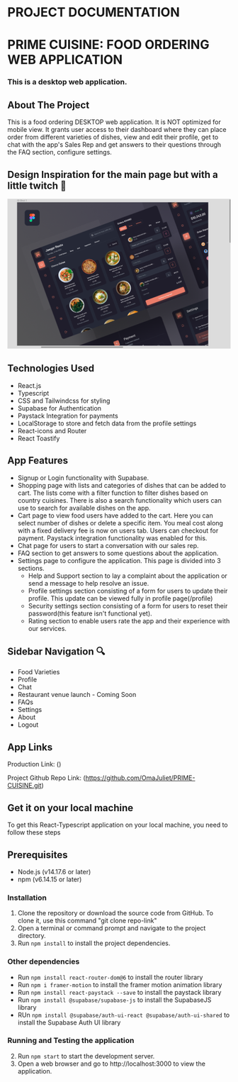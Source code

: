 # PROJECT DOCUMENTATION

# PRIME CUISINE: FOOD ORDERING WEB APPLICATION
### This is a desktop web application.


## About The Project 

This is a food ordering DESKTOP web application. It is NOT optimized for mobile view. It grants user access to their dashboard where they can place order from different varieties of dishes, view and edit their profile, get to chat with the app's Sales Rep and get answers to their questions through the FAQ section, configure settings.


## Design Inspiration for the main page but with a little twitch 🤭
![Prime Cuisine: food ordering app design](design.png) 


## Technologies Used

- React.js
- Typescript
- CSS and Tailwindcss for styling
- Supabase for Authentication
- Paystack Integration for payments
- LocalStorage to store and fetch data from the profile settings
- React-icons and Router
- React Toastify 


## App Features

- Signup or Login functionality with Supabase.
- Shopping page with lists and categories of dishes that can be added to cart. The lists come with a filter function to filter dishes based on country cuisines. There is also a search functionality which users can use to search for available dishes on the app.
- Cart page to view food users have added to the cart. Here you can select number of dishes or delete a specific item. You meal cost along with a fixed delivery fee is now on users tab. Users can checkout for payment. Paystack integration functionality was enabled for this.
- Chat page for users to start a conversation with our sales rep.
- FAQ section to get answers to some questions about the application.
- Settings page to configure the application. This page is divided into 3 sections. 
   - Help and Support section to lay a complaint about the application or send a message to help resolve an issue.
   - Profile settings section consisting of a form for users to update their profile. This update can be viewed fully in profile page(/profile)
   - Security settings section consisting of a form for users to reset their password(this feature isn't functional yet).
   - Rating section to enable users rate the app and their experience with our services.



## Sidebar Navigation 🔍

- Food Varieties 
- Profile
- Chat 
- Restaurant venue launch - Coming Soon 
- FAQs
- Settings
- About
- Logout


## App Links 
Production Link: ()

Project Github Repo Link: (https://github.com/OmaJuliet/PRIME-CUISINE.git)


## Get it on your local machine
To get this React-Typescript application on your local machine, you need to follow these steps


## Prerequisites
- Node.js (v14.17.6 or later)
- npm (v6.14.15 or later)


### Installation
1. Clone the repository or download the source code from GitHub. To clone it, use this command "git clone repo-link"
2. Open a terminal or command prompt and navigate to the project directory.
3. Run `npm install` to install the project dependencies.


### Other dependencies
- Run `npm install react-router-dom@6` to install the router library
- Run `npm i framer-motion` to install the framer motion animation library
- Run `npm install react-paystack --save` to install the paystack library
- Run `npm install @supabase/supabase-js` to install the SupabaseJS library
- RUn `npm install @supabase/auth-ui-react @supabase/auth-ui-shared` to install the Supabase Auth UI library


### Running and Testing the application
2. Run `npm start` to start the development server.
3. Open a web browser and go to http://localhost:3000 to view the application.